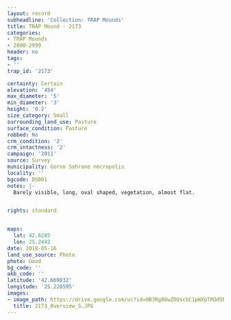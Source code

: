 ```yaml
---
layout: record
subheadline: 'Collection: TRAP Mounds'
title: TRAP Mound - 2173
categories:
- TRAP Mounds
- 2000-2999
header: no
tags:
- ''
trap_id: '2173'

certainty: Certain
elevation: '454'
max_diameter: '5'
min_diameter: '3'
height: '0.2'
size_category: Small
surrounding_land_use: Pasture
surface_condition: Pasture
robbed: No
crm_condition: '2'
crm_intactness: '2'
campaign: '2011'
source: Survey
municipality: Gorno Sahrane necropolis
locality: ''
bgcode: DS001
notes: |-
  Barely visible, long, oval shaped, vegetation, almost flat.


rights: standard


maps:
  lat: 42.6285
  lon: 25.2442
date: 2018-05-16
land_use_source: Photo
photo: Good
bg_code: ''
akb_code: ''
latitude: '42.669832'
longitude: '25.220595'
images:
- image_path: https://drive.google.com/uc?id=0B3Rg88wZDQscbC1pWXpTRDd5N28
  title: 2173_Overview_S.JPG
---
```

